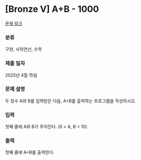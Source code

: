 # [Bronze V] A+B - 1000 

[문제 링크](https://www.acmicpc.net/problem/1000) 


### 분류

구현, 사칙연산, 수학

### 제출 일자

2025년 4월 15일

### 문제 설명

<p>두 정수 A와 B를 입력받은 다음, A+B를 출력하는 프로그램을 작성하시오.</p>

### 입력 

 <p>첫째 줄에 A와 B가 주어진다. (0 < A, B < 10)</p>

### 출력 

 <p>첫째 줄에 A+B를 출력한다.</p>

